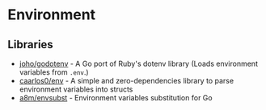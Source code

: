 # Environment

## Libraries
- [joho/godotenv](https://github.com/joho/godotenv) - A Go port of Ruby's dotenv library (Loads environment variables from `.env`.)
- [caarlos0/env](https://github.com/caarlos0/env) - A simple and zero-dependencies library to parse environment variables into structs
- [a8m/envsubst](https://github.com/a8m/envsubst) - Environment variables substitution for Go